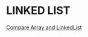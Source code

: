 # LINKED LIST

[Compare Array and LinkedList](https://medium.com/@mckenziefiege/arrays-linked-lists-and-big-o-notation-486727b6259b)
